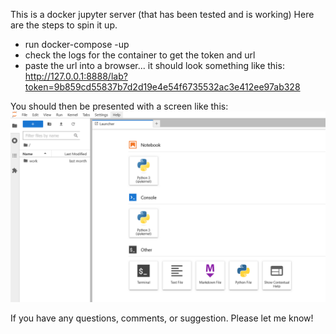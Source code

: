 This is a docker jupyter server (that has been tested and is working)
Here are the steps to spin it up.
- run docker-compose -up
- check the logs for the container to get the token and url
- paste the url into a browser... it should look something like this: http://127.0.0.1:8888/lab?token=9b859cd55837b7d2d19e4e54f6735532ac3e412ee97ab328

You should then be presented with a screen like this:
![Alt text](image.png)

If you have any questions, comments, or suggestion. Please let me know!
